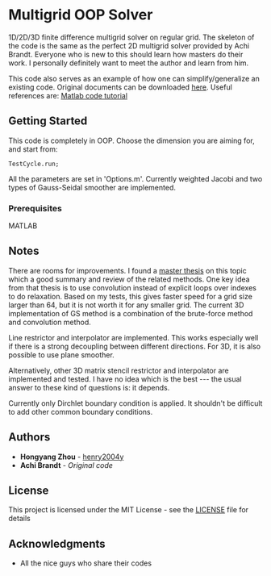 # Multigrid OOP Solver
1D/2D/3D finite difference multigrid solver on regular grid. The skeleton of the code is the same as the perfect 2D multigrid solver provided by Achi Brandt. Everyone who is new to this should learn how masters do their work. I personally definitely want to meet the author and learn from him.

This code also serves as an example of how one can simplify/generalize an existing code. Original documents can be downloaded [here](http://www.wisdom.weizmann.ac.il/~achi/classics.pdf). Useful references are: [Matlab code tutorial](https://github.com/dappelha/MultiGridMatlab)

## Getting Started

This code is completely in OOP. Choose the dimension you are aiming for, and start from:
```
TestCycle.run;
```

All the parameters are set in 'Options.m'. Currently weighted Jacobi and two types of Gauss-Seidal smoother are implemented.

### Prerequisites

MATLAB

## Notes
There are rooms for improvements. I found a [master thesis](https://www.duo.uio.no/handle/10852/12685) on this topic which a good summary and review of the related methods. One key idea from that thesis is to use convolution instead of explicit loops over indexes to do relaxation. Based on my tests, this gives faster speed for a grid size larger than 64, but it is not worth it for any smaller grid. The current 3D implementation of GS method is a combination of the brute-force method and convolution method.

Line restrictor and interpolator are implemented. This works especially well if there is a strong decoupling between different directions. For 3D, it is also possible to use plane smoother.

Alternatively, other 3D matrix stencil restrictor and interpolator are implemented and tested. I have no idea which is the best --- the usual answer to these kind of questions is: it depends.

Currently only Dirchlet boundary condition is applied. It shouldn't be difficult to add other common boundary conditions.

## Authors

* **Hongyang Zhou** - [henry2004y](https://github.com/henry2004y)
* **Achi Brandt** - *Original code*

## License

This project is licensed under the MIT License - see the [LICENSE](LICENSE) file for details

## Acknowledgments

* All the nice guys who share their codes


